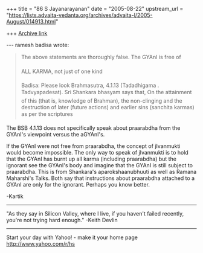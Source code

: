 +++
title = "86 S Jayanarayanan"
date = "2005-08-22"
upstream_url = "https://lists.advaita-vedanta.org/archives/advaita-l/2005-August/014913.html"

+++
[Archive link](https://lists.advaita-vedanta.org/archives/advaita-l/2005-August/014913.html)

--- ramesh badisa <badisa66 at yahoo.com> wrote:

> 
> The above statements are thoroughly false. The GYAnI is free
> of
> 
> ALL KARMA, not just of one kind 
> 
>  
> 
> Badisa: Please look Brahmasutra, 4.1.13 (Tadadhigama 
.
> Tadvyapadesat). Sri Shankara bhasyam says that, On the
> attainment of this (that is, knowledge of Brahman), the
> non-clinging and the destruction of later (future actions) and
> earlier sins (sanchita karmas) as per the scriptures 
> 

The BSB 4.1.13 does not specifically speak about praarabdha from
the GYAnI's viewpoint versus the aGYAnI's.

If the GYAnI were not free from praarabdha, the concept of
jIvanmukti would become impossible. The only way to speak of
jIvanmukti is to hold that the GYAnI has burnt up all karma
(including praarabdha) but the ignorant see the GYAnI's body and
imagine that the GYAnI is still subject to praarabdha. This is
from Shankara's aparokshaanubhuuti as well as Ramana Maharshi's
Talks. Both say that instructions about praarabdha attached to a
GYAnI are only for the ignorant. Perhaps you know better.

-Kartik

-------------------------------------------------------------------
"As they say in Silicon Valley, where I live, if you haven't failed 
recently, you're not trying hard enough." -Keith Devlin



____________________________________________________
Start your day with Yahoo! - make it your home page 
http://www.yahoo.com/r/hs 


